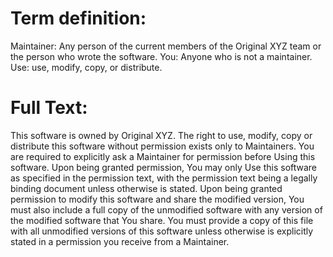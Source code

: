 # Term definition:
Maintainer: Any person of the current members of the Original XYZ team or the person who wrote the software.
You: Anyone who is not a maintainer.
Use: use, modify, copy, or distribute.

# Full Text:
This software is owned by Original XYZ.
The right to use, modify, copy or distribute this software without permission exists only to Maintainers.
You are required to explicitly ask a Maintainer for permission before Using this software.
Upon being granted permission, You may only Use this software as specified in the permission text, with the permission text being a legally binding document unless otherwise is stated.
Upon being granted permission to modify this software and share the modified version, You must also include a full copy of the unmodified software with any version of the modified software that You share.
You must provide a copy of this file with all unmodified versions of this software unless otherwise is explicitly stated in a permission you receive from a Maintainer.
